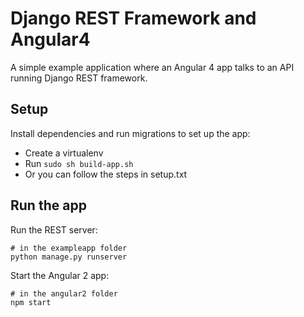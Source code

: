 # Django REST Framework and Angular4

A simple example application where an Angular 4 app talks to an API running
Django REST framework.

## Setup

Install dependencies and run migrations to set up the app:

- Create a virtualenv
- Run `sudo sh build-app.sh`
- Or you can follow the steps in setup.txt

## Run the app

Run the REST server:

```
# in the exampleapp folder
python manage.py runserver
```

Start the Angular 2 app:

```
# in the angular2 folder
npm start
```
